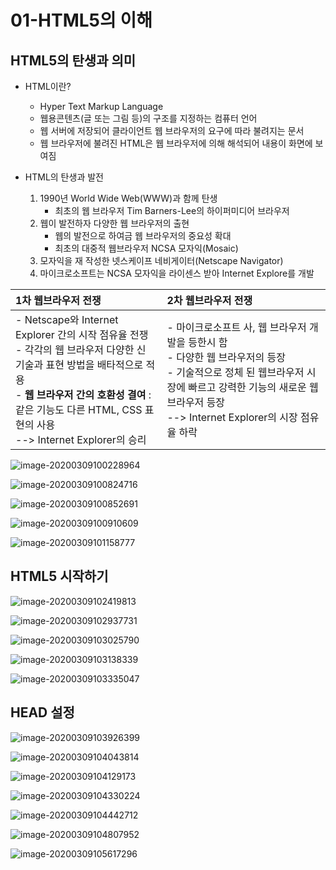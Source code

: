 # 01-HTML5의 이해

## HTML5의 탄생과 의미

- HTML이란?
  - Hyper Text Markup Language
  - 웹용콘텐츠(글 또는 그림 등)의 구조를 지정하는 컴퓨터 언어
  - 웹 서버에 저장되어 클라이언트 웹 브라우저의 요구에 따라 불려지는 문서
  - 웹 브라우저에 불려진 HTML은 웹 브라우저에 의해 해석되어 내용이 화면에 보여짐



- HTML의 탄생과 발전
  1. 1990년 World Wide Web(WWW)과 함께 탄생
     - 최초의 웹 브라우저 Tim Barners-Lee의 하이퍼미디어 브라우저
  2. 웹이 발전하자 다양한 웹 브라우저의 출현
     - 웹의 발전으로 하여금 웹 브라우저의 중요성 확대
     - 최초의 대중적 웹브라우저 NCSA 모자익(Mosaic)
  3. 모자익을 재 작성한 넷스케이프 네비게이터(Netscape Navigator)
  4. 마이크로소프트는 NCSA 모자익을 라이센스 받아 Internet Explore를 개발



| 1차 웹브라우저 전쟁                                          | 2차 웹브라우저 전쟁                                          |
| :----------------------------------------------------------- | :----------------------------------------------------------- |
| - Netscape와 Internet Explorer 간의 시작 점유율 전쟁<br />- 각각의 웹 브라우저 다양한 신 기술과 표현 방법을 배타적으로 적용<br />- **웹 브라우저 간의 호환성 결여** : 같은 기능도 다른 HTML, CSS 표현의 사용<br />--> Internet Explorer의 승리 | - 마이크로소프트 사, 웹 브라우저 개발을 등한시 함<br />- 다양한 웹 브라우저의 등장<br />- 기술적으로 정체 된 웹브라우저 시장에 빠르고 강력한 기능의 새로운 웹 브라우저 등장<br />--> Internet Explorer의 시장 점유율 하락 |



![image-20200309100228964](C:\Users\user\AppData\Roaming\Typora\typora-user-images\image-20200309100228964.png)

![image-20200309100824716](C:\Users\user\AppData\Roaming\Typora\typora-user-images\image-20200309100824716.png)

![image-20200309100852691](C:\Users\user\AppData\Roaming\Typora\typora-user-images\image-20200309100852691.png)

![image-20200309100910609](C:\Users\user\AppData\Roaming\Typora\typora-user-images\image-20200309100910609.png)

![image-20200309101158777](C:\Users\user\AppData\Roaming\Typora\typora-user-images\image-20200309101158777.png)

## HTML5 시작하기

![image-20200309102419813](C:\Users\user\AppData\Roaming\Typora\typora-user-images\image-20200309102419813.png)

![image-20200309102937731](C:\Users\user\AppData\Roaming\Typora\typora-user-images\image-20200309102937731.png)

![image-20200309103025790](C:\Users\user\AppData\Roaming\Typora\typora-user-images\image-20200309103025790.png)

![image-20200309103138339](C:\Users\user\AppData\Roaming\Typora\typora-user-images\image-20200309103138339.png)

![image-20200309103335047](C:\Users\user\AppData\Roaming\Typora\typora-user-images\image-20200309103335047.png)

## HEAD 설정

![image-20200309103926399](C:\Users\user\AppData\Roaming\Typora\typora-user-images\image-20200309103926399.png)

![image-20200309104043814](C:\Users\user\AppData\Roaming\Typora\typora-user-images\image-20200309104043814.png)

![image-20200309104129173](C:\Users\user\AppData\Roaming\Typora\typora-user-images\image-20200309104129173.png)

![image-20200309104330224](C:\Users\user\AppData\Roaming\Typora\typora-user-images\image-20200309104330224.png)

![image-20200309104442712](C:\Users\user\AppData\Roaming\Typora\typora-user-images\image-20200309104442712.png)

![image-20200309104807952](C:\Users\user\AppData\Roaming\Typora\typora-user-images\image-20200309104807952.png)



![image-20200309105617296](C:\Users\user\AppData\Roaming\Typora\typora-user-images\image-20200309105617296.png)



